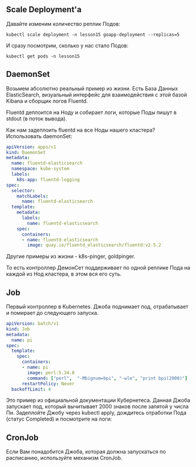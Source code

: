 ## Scale Deployment'a

Давайте изменим количество реплик Подов: 

```kubectl scale deployment -n lesson15 goapp-deployment --replicas=5```

И сразу посмотрим, сколько у нас стало Подов: 

```kubectl get pods -n lesson15```



## DaemonSet
Возьмем абсолютно реальный пример из жизни. Есть База Данных ElasticSearch, визуальный интерфейс для взаимодействия с этой базой Kibana и сборщик логов Fluentd.

Fluentd деплоится на Ноду и собирает логи, которые Поды пишут в stdout (в поток вывода).

Как нам задеплоить fluentd на все Ноды нашего кластера?  Использовать daemonSet:

```yaml
apiVersion: apps/v1
kind: DaemonSet
metadata:
  name: fluentd-elasticsearch
  namespace: kube-system
  labels:
    k8s-app: fluentd-logging
spec:
  selector:
    matchLabels:
      name: fluentd-elasticsearch
  template:
    metadata:
      labels:
        name: fluentd-elasticsearch
    spec:
      containers:
      - name: fluentd-elasticsearch
        image: quay.io/fluentd_elasticsearch/fluentd:v2.5.2
```        
Другие примеры из жизни - k8s-pinger, goldpinger.

 

То есть контроллер ДемонСет поддерживает по одной реплике Пода на каждой из Нод кластера, в этом вся его суть.

## Job
Первый контроллер в Kubernetes. Джоба поднимает под, отрабатывает и помирает до следующего запуска.

```yaml
apiVersion: batch/v1
kind: Job
metadata:
  name: pi
spec:
  template:
    spec:
      containers:
      - name: pi
        image: perl:5.34.0
        command: ["perl",  "-Mbignum=bpi", "-wle", "print bpi(2000)"]
      restartPolicy: Never
  backoffLimit: 4
```  
Это пример из официальной документации Кубернетеса. Данная Джоба запускает под, который вычитывает 2000 знаков после запятой у числа Пи. Задеплойте Джобу через kubectl apply, дождитесь отработки Пода (статус Completed) и посмотрите на логи:



## CronJob
Если Вам понадобится Джоба, которая должна запускаться по расписанию, используйте механизм CronJob.
